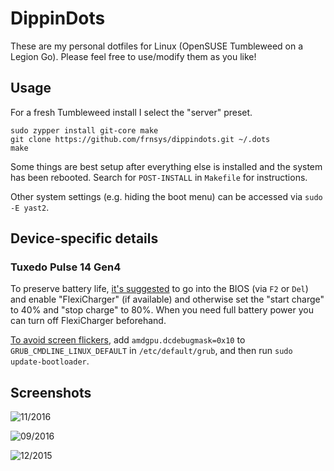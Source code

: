 # DippinDots

These are my personal dotfiles for Linux (OpenSUSE Tumbleweed on a Legion Go).
Please feel free to use/modify them as you like!

## Usage

For a fresh Tumbleweed install I select the "server" preset.

    sudo zypper install git-core make
    git clone https://github.com/frnsys/dippindots.git ~/.dots
    make

Some things are best setup after everything else is installed and the system has been rebooted. Search for `POST-INSTALL` in `Makefile` for instructions.

Other system settings (e.g. hiding the boot menu) can be accessed via `sudo -E yast2`.

## Device-specific details
### Tuxedo Pulse 14 Gen4

To preserve battery life, [it's suggested](https://www.tuxedocomputers.com/en/Infos/Help-Support/Frequently-asked-questions/What-is-Flexicharger-) to go into the BIOS (via `F2` or `Del`) and enable "FlexiCharger" (if available) and otherwise set the "start charge" to 40% and "stop charge" to 80%. When you need full battery power you can turn off FlexiCharger beforehand.

[To avoid screen flickers](https://www.tuxedocomputers.com/en/FAQ-TUXEDO-Pulse-14-Gen4.tuxedo), add `amdgpu.dcdebugmask=0x10` to `GRUB_CMDLINE_LINUX_DEFAULT` in `/etc/default/grub`, and then run `sudo update-bootloader`.


## Screenshots

![11/2016](shots/11_2016.png)

![09/2016](shots/09_2016.png)

![12/2015](shots/12_2015.png)
